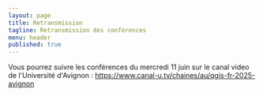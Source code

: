```yaml
---
layout: page
title: Retransmission
tagline: Retransmission des conférences
menu: header
published: true
---
```


Vous pourrez suivre les conférences du mercredi 11 juin sur le canal video de l'Université d'Avignon : https://www.canal-u.tv/chaines/au/qgis-fr-2025-avignon


